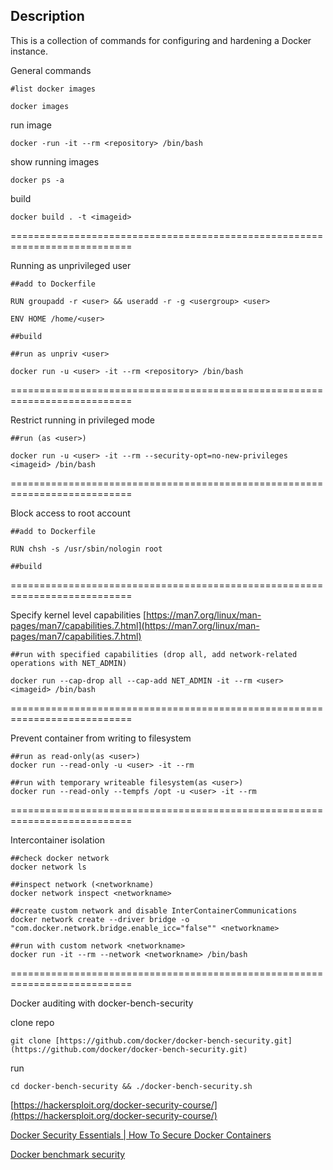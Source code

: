 ## Description

This is a collection of commands for configuring and hardening a Docker instance.


General commands
```
#list docker images

docker images
```
run image
```
docker -run -it --rm <repository> /bin/bash
```
show running images
```
docker ps -a
```
build
```
docker build . -t <imageid>
```

===========================================================================

Running as unprivileged user
```
##add to Dockerfile

RUN groupadd -r <user> && useradd -r -g <usergroup> <user>

ENV HOME /home/<user>

##build

##run as unpriv <user>

docker run -u <user> -it --rm <repository> /bin/bash
```
===========================================================================

Restrict running in privileged mode
```
##run (as <user>)

docker run -u <user> -it --rm --security-opt=no-new-privileges <imageid> /bin/bash
```
===========================================================================

Block access to root account
```
##add to Dockerfile

RUN chsh -s /usr/sbin/nologin root

##build
```
===========================================================================

Specify kernel level capabilities
[https://man7.org/linux/man-pages/man7/capabilities.7.html](https://man7.org/linux/man-pages/man7/capabilities.7.html)
```
##run with specified capabilities (drop all, add network-related operations with NET_ADMIN)

docker run --cap-drop all --cap-add NET_ADMIN -it --rm <user> <imageid> /bin/bash
```
===========================================================================

Prevent container from writing to filesystem
```
##run as read-only(as <user>)
docker run --read-only -u <user> -it --rm

##run with temporary writeable filesystem(as <user>)
docker run --read-only --tempfs /opt -u <user> -it --rm
```
===========================================================================

Intercontainer isolation
```
##check docker network
docker network ls

##inspect network (<networkname)
docker network inspect <networkname>

##create custom network and disable InterContainerCommunications
docker network create --driver bridge -o "com.docker.network.bridge.enable_icc="false"" <networkname>

##run with custom network <networkname>
docker run -it --rm --network <networkname> /bin/bash
```
===========================================================================

Docker auditing with docker-bench-security

clone repo
```
git clone [https://github.com/docker/docker-bench-security.git](https://github.com/docker/docker-bench-security.git)
```
run
```
cd docker-bench-security && ./docker-bench-security.sh
```

[https://hackersploit.org/docker-security-course/](https://hackersploit.org/docker-security-course/)

[Docker Security Essentials | How To Secure Docker Containers](https://www.youtube.com/watch?v=KINjI1tlo2w)

[Docker benchmark security](https://github.com/docker/docker-bench-security.git)
